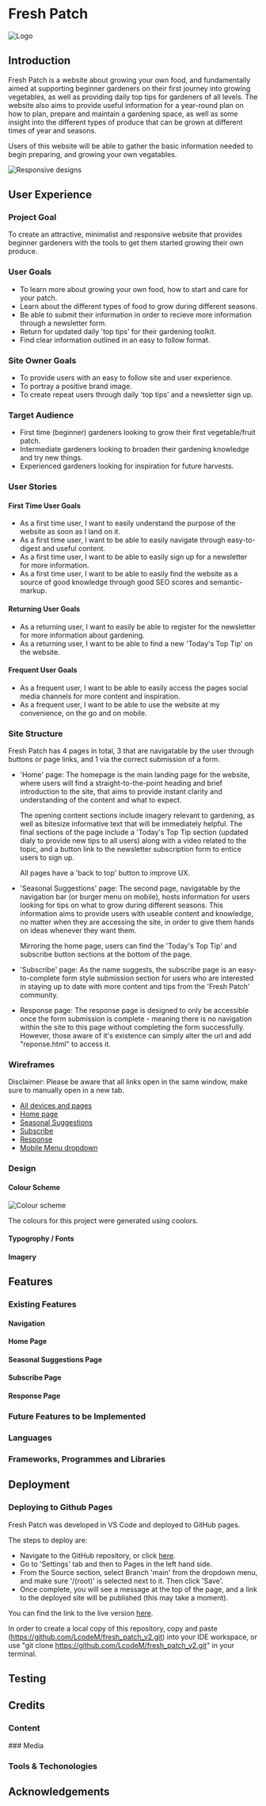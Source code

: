 # Fresh Patch

![Logo](https://github.com/LcodeM/fresh_patch_v2/blob/main/documentation/Fresh%20Patch%20logo.png)

## Introduction

Fresh Patch is a website about growing your own food, and fundamentally aimed at supporting beginner gardeners on their first journey into growing vegetables, as well as providing daily top tips for gardeners of all levels. The website also aims to provide useful information for a year-round plan on how to plan, prepare and maintain a gardening space, as well as some insight into the different types of produce that can be grown at different times of year and seasons.

Users of this website will be able to gather the basic information needed to begin preparing, and growing your own vegatables.

![Responsive designs](https://github.com/LcodeM/fresh_patch_v2/blob/main/documentation/Responsive%20designs.png)

## User Experience

### Project Goal

To create an attractive, minimalist and responsive website that provides beginner gardeners with the tools to get them started growing their own produce.

### User Goals

- To learn more about growing your own food, how to start and care for your patch.
- Learn about the different types of food to grow during different seasons.
- Be able to submit their information in order to recieve more information through a newsletter form.
- Return for updated daily 'top tips' for their gardening toolkit.
- Find clear information outlined in an easy to follow format.

### Site Owner Goals

- To provide users with an easy to follow site and user experience.
- To portray a positive brand image.
- To create repeat users through daily 'top tips' and a newsletter sign up.

### Target Audience

- First time (beginner) gardeners looking to grow their first vegetable/fruit patch.
- Intermediate gardeners looking to broaden their gardening knowledge and try new things.
- Experienced gardeners looking for inspiration for future harvests.

### User Stories

#### First Time User Goals

- As a first time user, I want to easily understand the purpose of the website as soon as I land on it.
- As a first time user, I want to be able to easily navigate through easy-to-digest and useful content.
- As a first time user, I want to be able to easily sign up for a newsletter for more information.
- As a first time user, I want to be able to easily find the website as a source of good knowledge through good SEO scores and semantic-markup.

#### Returning User Goals

- As a returning user, I want to easily be able to register for the newsletter for more information about gardening. 
- As a returning user, I want to be able to find a new 'Today's Top Tip' on the website.

#### Frequent User Goals

- As a frequent user, I want to be able to easily access the pages social media channels for more content and inspiration.
- As a frequent user, I want to be able to use the website at my convenience, on the go and on mobile.

### Site Structure

Fresh Patch has 4 pages in total, 3 that are navigatable by the user through buttons or page links, and 1 via the correct submission of a form.

- 'Home' page: 
    The homepage is the main landing page for the website, where users will find a straight-to-the-point heading and brief introduction to the site, that aims to provide instant clarity and understanding of the content and what to expect.

    The opening content sections include imagery relevant to gardening, as well as bitesize informative text that will be immediately helpful. The final sections of the page include a 'Today's Top Tip section (updated dialy to provide new tips to all users) along with a video related to the topic, and a button link to the newsletter subscription form to entice users to sign up.

    All pages have a 'back to top' button to improve UX.

- 'Seasonal Suggestions' page:
    The second page, navigatable by the navigation bar (or burger menu on mobile), hosts information for users looking for tips on what to grow during different seasons. This information aims to provide users with useable content and knowledge, no matter when they are accessing the site, in order to give them hands on ideas whenever they want them.

    Mirroring the home page, users can find the 'Today's Top Tip' and subscribe button sections at the bottom of the page.

- 'Subscribe' page:
    As the name suggests, the subscribe page is an easy-to-complete form style submission section for users who are interested in staying up to date with more content and tips from the 'Fresh Patch' community.

- Response page: 
    The response page is designed to only be accessible once the form submission is complete - meaning there is no navigation within the site to this page without completing the form successfully. However, those aware of it's existence can simply alter the url and add "reponse.html" to access it. 

### Wireframes

Disclaimer: Please be aware that all links open in the same window, make sure to manually open in a new tab.

- [All devices and pages](https://github.com/LcodeM/fresh_patch_v2/blob/main/documentation/Wireframes%20by%20size.pdf)
- [Home page](https://github.com/LcodeM/fresh_patch_v2/blob/main/documentation/Home%20page.pdf)
- [Seasonal Suggestions](https://github.com/LcodeM/fresh_patch_v2/blob/main/documentation/Seasonal%20Suggestions.pdf)
- [Subscribe](https://github.com/LcodeM/fresh_patch_v2/blob/main/documentation/Subscribe.pdf)
- [Response](https://github.com/LcodeM/fresh_patch_v2/blob/main/documentation/Response.pdf)
- [Mobile Menu dropdown](https://github.com/LcodeM/fresh_patch_v2/blob/main/documentation/Mobile%20dropdown%20menu.pdf)

### Design

#### Colour Scheme

![Colour scheme](https://github.com/LcodeM/fresh_patch_v2/blob/main/documentation/Fresh%20Patch%20colour%20palette.png)

The colours for this project were generated using coolors.

#### Typogrophy / Fonts

#### Imagery

## Features

### Existing Features

#### Navigation

#### Home Page

#### Seasonal Suggestions Page

#### Subscribe Page

#### Response Page

### Future Features to be Implemented

### Languages

### Frameworks, Programmes and Libraries

## Deployment

### Deploying to Github Pages

Fresh Patch was developed in VS Code and deployed to GitHub pages.

The steps to deploy are:

- Navigate to the GitHub repository, or click [here](https://github.com/LcodeM/fresh_patch_v2).
- Go to 'Settings' tab and then to Pages in the left hand side.
- From the Source section, select Branch 'main' from the dropdown menu, and make sure '/(root)' is selected next to it. Then click 'Save'.
- Once complete, you will see a message at the top of the page, and a link to the deployed site will be published (this may take a moment).

You can find the link to the live version [here](https://lcodem.github.io/fresh_patch_v2/).

In order to create a local copy of this repository, copy and paste (https://github.com/LcodeM/fresh_patch_v2.git) into your IDE workspace, or use "git clone https://github.com/LcodeM/fresh_patch_v2.git" in your terminal.

## Testing

## Credits

### Content 

### Media

### Tools & Techonologies

## Acknowledgements